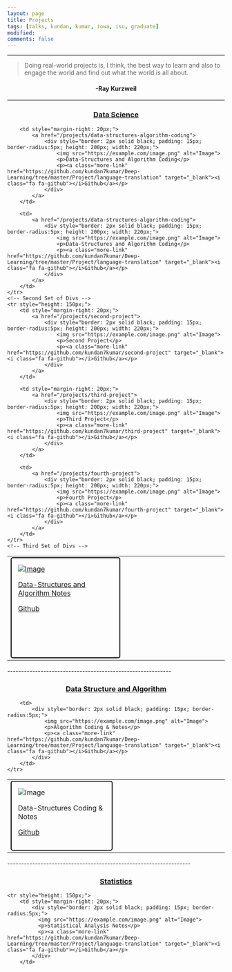 ```yaml
---
layout: page
title: Projects
tags: [talks, kundan, kumar, iowa, isu, graduate]
modified:
comments: false
---
```


------

> Doing real-world projects is, I think, the best way to learn and also to engage the world
> and find out what the world is all about.

<h4 align="center">-Ray Kurzweil</h4>

--------------------------------------------------------------
<h3 align="center"><a href="https://github.com/kundan7kumar/algorithmic-challenge"> Data Science</a></h3>
<table class='news-table'>
    <col width="33%">
    <col width="33%">
    <col width="33%">
    <tr style="height: 150px;">
        <td style="margin-right: 20px;">
            <a href="/projects/data-structures-algorithm-notes">
                <div style="border: 2px solid black; padding: 15px; border-radius:5px; height: 200px; width: 220px;">
                    <img src="https://example.com/image.png" alt="Image">
                    <p>Data-Structures and Algorithm Notes</p>
                    <p><a class="more-link" href="https://github.com/kundan7kumar/Deep-Learning/tree/master/Project/language-translation" target="_blank"><i class="fa fa-github"></i>Github</a></p>
                </div>
            </a>
        </td>

        <td style="margin-right: 20px;">
            <a href="/projects/data-structures-algorithm-coding">
                <div style="border: 2px solid black; padding: 15px; border-radius:5px; height: 200px; width: 220px;">
                    <img src="https://example.com/image.png" alt="Image">
                    <p>Data-Structures and Algorithm Coding</p>
                    <p><a class="more-link" href="https://github.com/kundan7kumar/Deep-Learning/tree/master/Project/language-translation" target="_blank"><i class="fa fa-github"></i>Github</a></p>
                </div>
            </a>
        </td>

        <td>
            <a href="/projects/data-structures-algorithm-coding">
                <div style="border: 2px solid black; padding: 15px; border-radius:5px; height: 200px; width: 220px;">
                    <img src="https://example.com/image.png" alt="Image">
                    <p>Data-Structures and Algorithm Coding</p>
                    <p><a class="more-link" href="https://github.com/kundan7kumar/Deep-Learning/tree/master/Project/language-translation" target="_blank"><i class="fa fa-github"></i>Github</a></p>
                </div>
            </a>
        </td>
    </tr>
    <!-- Second Set of Divs -->
    <tr style="height: 150px;">
        <td style="margin-right: 20px;">
            <a href="/projects/second-project">
                <div style="border: 2px solid black; padding: 15px; border-radius:5px; height: 200px; width: 220px;">
                    <img src="https://example.com/image.png" alt="Image">
                    <p>Second Project</p>
                    <p><a class="more-link" href="https://github.com/kundan7kumar/second-project" target="_blank"><i class="fa fa-github"></i>Github</a></p>
                </div>
            </a>
        </td>

        <td style="margin-right: 20px;">
            <a href="/projects/third-project">
                <div style="border: 2px solid black; padding: 15px; border-radius:5px; height: 200px; width: 220px;">
                    <img src="https://example.com/image.png" alt="Image">
                    <p>Third Project</p>
                    <p><a class="more-link" href="https://github.com/kundan7kumar/third-project" target="_blank"><i class="fa fa-github"></i>Github</a></p>
                </div>
            </a>
        </td>

        <td>
            <a href="/projects/fourth-project">
                <div style="border: 2px solid black; padding: 15px; border-radius:5px; height: 200px; width: 220px;">
                    <img src="https://example.com/image.png" alt="Image">
                    <p>Fourth Project</p>
                    <p><a class="more-link" href="https://github.com/kundan7kumar/fourth-project" target="_blank"><i class="fa fa-github"></i>Github</a></p>
                </div>
            </a>
        </td>
    </tr>
    <!-- Third Set of Divs -->
</table>
-----------------------------------------------------------
<h3 align="center"><a href="https://github.com/kundan7kumar/data-science">Data Structure and Algorithm </a></h3>
<table class='news-table'>
    <col width="50%">
    <col width="50%">
    <tr style="height: 100px;">
        <td style="margin-right: 20px;">
            <div style="border: 2px solid black; padding: 15px; border-radius:5px;">
              <img src="https://example.com/image.png" alt="Image">
              <p>Data-Structures Coding & Notes</p>
              <p><a class="more-link" href="https://github.com/kundan7kumar/Deep-Learning/tree/master/Project/language-translation" target="_blank"><i class="fa fa-github"></i>Github</a></p>
            </div>
        </td>

        <td>
            <div style="border: 2px solid black; padding: 15px; border-radius:5px;">
                <img src="https://example.com/image.png" alt="Image">
                <p>Algorithm Coding & Notes</p>
                <p><a class="more-link" href="https://github.com/kundan7kumar/Deep-Learning/tree/master/Project/language-translation" target="_blank"><i class="fa fa-github"></i>Github</a></p>
            </div>
        </td>
    </tr>
</table>
------------------------------------------------------------------
<h3 align="center"><a href="https://kundan7kumar.github.io/statistics-analysis/">Statistics</a></h3>

<table class='news-table'>
    <col width="100%">

    <tr style="height: 150px;">
        <td style="margin-right: 20px;">
            <div style="border: 2px solid black; padding: 15px; border-radius:5px;">
              <img src="https://example.com/image.png" alt="Image">
              <p>Statistical Analysis Notes</p>
              <p><a class="more-link" href="https://github.com/kundan7kumar/Deep-Learning/tree/master/Project/language-translation" target="_blank"><i class="fa fa-github"></i>Github</a></p>
            </div>
        </td>

</table>
